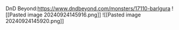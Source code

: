 DnD Beyond:https://www.dndbeyond.com/monsters/17110-barlgura
![[Pasted image 20240924145916.png]]
![[Pasted image 20240924145920.png]]